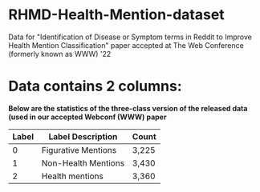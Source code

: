 # RHMD-Health-Mention-dataset
Data for "Identification of Disease or Symptom terms in Reddit to Improve Health Mention Classification" paper accepted at The Web Conference (formerly known as WWW) '22


# Data contains 2 columns: 
<!-- Text and Label (0 for Figurative Mention (FM), 1 for Non-Health Mention (NHM), and 2 for Health Mention (HM)) -->

**Below are the statistics of the three-class version of the released data (used in our accepted Webconf (WWW) paper**

| Label        | Label Description           | Count |
| ------------- |-------------| -------------|
| 0      | Figurative Mentions | 3,225 |
| 1      | Non-Health Mentions       | 3,430 |
| 2      | Health mentions     | 3,360 |


<!-- Dataset\Label|Positive|Negative|Neutral|Total
-------------|--------|--------|-------|-----
COVIDSenti-A|1,968|5,083|22,949|30,000
COVIDSenti-B|2,033|5,471|22,496|30,000
COVIDSenti-C|2,279|5,781|21,940|30,000
COVIDSenti|6,280|16,335|67,835|90,000 -->
